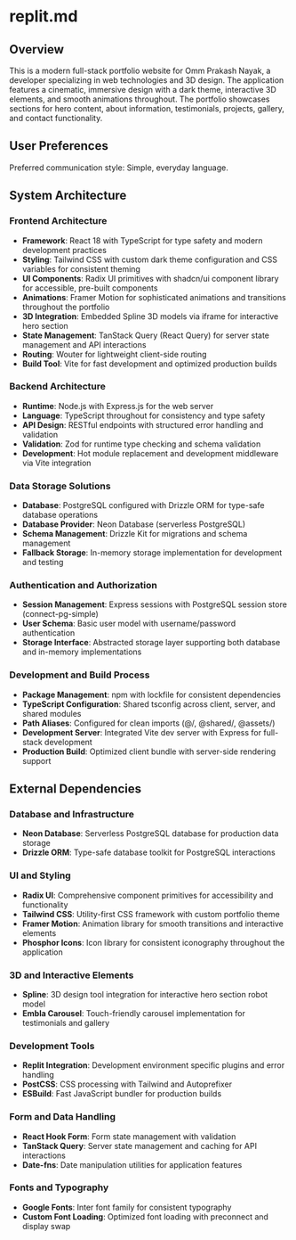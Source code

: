 # replit.md

## Overview

This is a modern full-stack portfolio website for Omm Prakash Nayak, a developer specializing in web technologies and 3D design. The application features a cinematic, immersive design with a dark theme, interactive 3D elements, and smooth animations throughout. The portfolio showcases sections for hero content, about information, testimonials, projects, gallery, and contact functionality.

## User Preferences

Preferred communication style: Simple, everyday language.

## System Architecture

### Frontend Architecture
- **Framework**: React 18 with TypeScript for type safety and modern development practices
- **Styling**: Tailwind CSS with custom dark theme configuration and CSS variables for consistent theming
- **UI Components**: Radix UI primitives with shadcn/ui component library for accessible, pre-built components
- **Animations**: Framer Motion for sophisticated animations and transitions throughout the portfolio
- **3D Integration**: Embedded Spline 3D models via iframe for interactive hero section
- **State Management**: TanStack Query (React Query) for server state management and API interactions
- **Routing**: Wouter for lightweight client-side routing
- **Build Tool**: Vite for fast development and optimized production builds

### Backend Architecture
- **Runtime**: Node.js with Express.js for the web server
- **Language**: TypeScript throughout for consistency and type safety
- **API Design**: RESTful endpoints with structured error handling and validation
- **Validation**: Zod for runtime type checking and schema validation
- **Development**: Hot module replacement and development middleware via Vite integration

### Data Storage Solutions
- **Database**: PostgreSQL configured with Drizzle ORM for type-safe database operations
- **Database Provider**: Neon Database (serverless PostgreSQL)
- **Schema Management**: Drizzle Kit for migrations and schema management
- **Fallback Storage**: In-memory storage implementation for development and testing

### Authentication and Authorization
- **Session Management**: Express sessions with PostgreSQL session store (connect-pg-simple)
- **User Schema**: Basic user model with username/password authentication
- **Storage Interface**: Abstracted storage layer supporting both database and in-memory implementations

### Development and Build Process
- **Package Management**: npm with lockfile for consistent dependencies
- **TypeScript Configuration**: Shared tsconfig across client, server, and shared modules
- **Path Aliases**: Configured for clean imports (@/, @shared/, @assets/)
- **Development Server**: Integrated Vite dev server with Express for full-stack development
- **Production Build**: Optimized client bundle with server-side rendering support

## External Dependencies

### Database and Infrastructure
- **Neon Database**: Serverless PostgreSQL database for production data storage
- **Drizzle ORM**: Type-safe database toolkit for PostgreSQL interactions

### UI and Styling
- **Radix UI**: Comprehensive component primitives for accessibility and functionality
- **Tailwind CSS**: Utility-first CSS framework with custom portfolio theme
- **Framer Motion**: Animation library for smooth transitions and interactive elements
- **Phosphor Icons**: Icon library for consistent iconography throughout the application

### 3D and Interactive Elements
- **Spline**: 3D design tool integration for interactive hero section robot model
- **Embla Carousel**: Touch-friendly carousel implementation for testimonials and gallery

### Development Tools
- **Replit Integration**: Development environment specific plugins and error handling
- **PostCSS**: CSS processing with Tailwind and Autoprefixer
- **ESBuild**: Fast JavaScript bundler for production builds

### Form and Data Handling
- **React Hook Form**: Form state management with validation
- **TanStack Query**: Server state management and caching for API interactions
- **Date-fns**: Date manipulation utilities for application features

### Fonts and Typography
- **Google Fonts**: Inter font family for consistent typography
- **Custom Font Loading**: Optimized font loading with preconnect and display swap